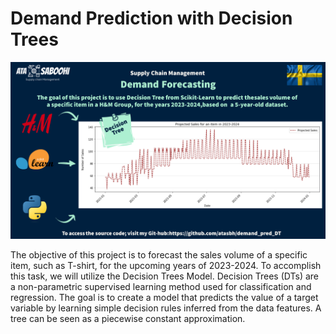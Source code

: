 # Demand Prediction with Decision Trees

![Alt text](https://github.com/atasbh/demand_pred_DT/blob/main/Banner.png)

The objective of this project is to forecast the sales volume of a specific item, such as T-shirt, for the upcoming years of 2023-2024. To accomplish this task, we will utilize the Decision Trees Model. Decision Trees (DTs) are a non-parametric supervised learning method used for classification and regression. The goal is to create a model that predicts the value of a target variable by learning simple decision rules inferred from the data features. A tree can be seen as a piecewise constant approximation.

